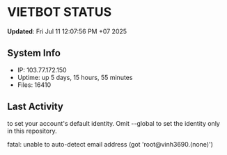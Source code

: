 # VIETBOT STATUS
**Updated**: Fri Jul 11 12:07:56 PM +07 2025

## System Info
- IP: 103.77.172.150
- Uptime: up 5 days, 15 hours, 55 minutes
- Files: 16410

## Last Activity

to set your account's default identity.
Omit --global to set the identity only in this repository.

fatal: unable to auto-detect email address (got 'root@vinh3690.(none)')
